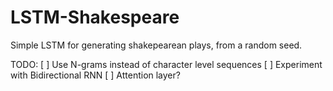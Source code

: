 # LSTM-Shakespeare

Simple LSTM for generating shakepearean plays, from a random seed.

TODO:
[ ] Use N-grams instead of character level sequences 
[ ] Experiment with Bidirectional RNN 
[ ] Attention layer?
